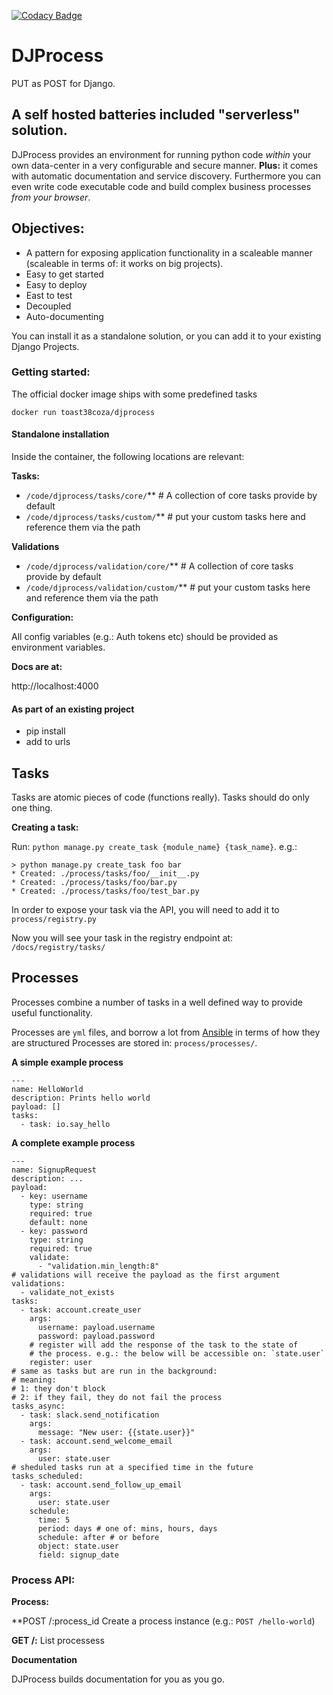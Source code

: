 [![Codacy Badge](https://api.codacy.com/project/badge/Grade/ede65256c7564d2694153b85f66fc8b6)](https://www.codacy.com/app/toast38coza/DJProcess?utm_source=github.com&amp;utm_medium=referral&amp;utm_content=toast38coza/DJProcess&amp;utm_campaign=Badge_Grade)

# DJProcess
PUT as POST for Django.

## A self hosted batteries included "serverless" solution.

DJProcess provides an environment for running python code _within_ your own data-center in a very configurable and secure manner. **Plus:** it comes with automatic documentation and service discovery. Furthermore you can even write code executable code and build complex business processes _from your browser_.

## Objectives:

* A pattern for exposing application functionality in a scaleable manner (scaleable in terms of: it works on big projects).
* Easy to get started
* Easy to deploy
* East to test
* Decoupled
* Auto-documenting


You can install it as a standalone solution, or you can add it to your existing Django Projects.

### Getting started:

The official docker image ships with some predefined tasks

```
docker run toast38coza/djprocess
```

#### Standalone installation

Inside the container, the following locations are relevant:

**Tasks:**
* `/code/djprocess/tasks/core/`** # A collection of core tasks provide by default
* `/code/djprocess/tasks/custom/`** # put your custom tasks here and reference them via the path

**Validations**
* `/code/djprocess/validation/core/`** # A collection of core tasks provide by default
* `/code/djprocess/validation/custom/`** # put your custom tasks here and reference them via the path

**Configuration:**

All config variables (e.g.: Auth tokens etc) should be provided as environment variables.

**Docs are at:**

http://localhost:4000

#### As part of an existing project

* pip install
* add to urls

## Tasks

Tasks are atomic pieces of code (functions really).
Tasks should do only one thing.

**Creating a task:**

Run: `python manage.py create_task {module_name} {task_name}`. e.g.:

```
> python manage.py create_task foo bar
* Created: ./process/tasks/foo/__init__.py
* Created: ./process/tasks/foo/bar.py
* Created: ./process/tasks/foo/test_bar.py
```

In order to expose your task via the API, you will need to add it to `process/registry.py`

Now you will see your task in the registry endpoint at: `/docs/registry/tasks/`

## Processes

Processes combine a number of tasks in a well defined way to provide useful functionality.

Processes are `yml` files, and borrow a lot from [Ansible](https://ansible.com) in terms of how they are structured
Processes are stored in: `process/processes/`.

**A simple example process**

```
---
name: HelloWorld
description: Prints hello world
payload: []
tasks:
  - task: io.say_hello
```


**A complete example process**

```
---
name: SignupRequest
description: ...
payload:
  - key: username
    type: string
    required: true
    default: none
  - key: password
    type: string
    required: true
    validate:
      - "validation.min_length:8"
# validations will receive the payload as the first argument
validations:
  - validate_not_exists
tasks:
  - task: account.create_user
    args:
      username: payload.username
      password: payload.password
    # register will add the response of the task to the state of
    # the process. e.g.: the below will be accessible on: `state.user`
    register: user
# same as tasks but are run in the background:
# meaning:
# 1: they don't block
# 2: if they fail, they do not fail the process
tasks_async:
  - task: slack.send_notification
    args:
      message: "New user: {{state.user}}"
  - task: account.send_welcome_email
    args:
      user: state.user
# sheduled tasks run at a specified time in the future
tasks_scheduled:
  - task: account.send_follow_up_email
    args:
      user: state.user
    schedule:
      time: 5
      period: days # one of: mins, hours, days
      schedule: after # or before
      object: state.user
      field: signup_date

```


### Process API:

**Process:**

**POST /:process_id Create a process instance (e.g.: `POST /hello-world`)

**GET /:** List processess

**Documentation**

DJProcess builds documentation for you as you go.






